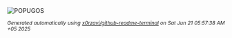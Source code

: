 <div align="justify">
<picture>
    <source media="(prefers-color-scheme: dark)" srcset="https://i.ibb.co/mFGLvNXw/output-gif.gif">
    <source media="(prefers-color-scheme: light)" srcset="https://i.ibb.co/mFGLvNXw/output-gif.gif">
    <img alt="POPUGOS" src="https://i.ibb.co/mFGLvNXw/output-gif.gif">
</picture>

<sub><i>Generated automatically using [x0rzavi/github-readme-terminal](https://github.com/x0rzavi/github-readme-terminal) on Sat Jun 21 05:57:38 AM +05 2025</i></sub>
</div>